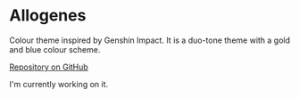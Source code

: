 # Allogenes

Colour theme inspired by Genshin Impact.
It is a duo-tone theme with a gold and blue colour scheme.

[Repository on GitHub](https://github.com/SpeedyOrc-C/Allogenes-VSCode-Theme)

I'm currently working on it. 
